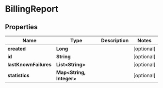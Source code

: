 
# BillingReport

## Properties
Name | Type | Description | Notes
------------ | ------------- | ------------- | -------------
**created** | **Long** |  |  [optional]
**id** | **String** |  |  [optional]
**lastKnownFailures** | **List&lt;String&gt;** |  |  [optional]
**statistics** | **Map&lt;String, Integer&gt;** |  |  [optional]



